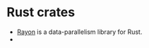 # Rust crates
* [Rayon](https://github.com/rayon-rs/rayon) is a data-parallelism library for Rust.
* 
